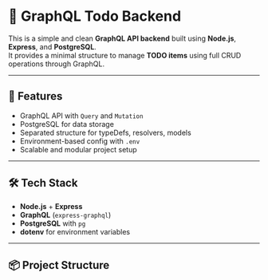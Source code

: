 # 📝 GraphQL Todo Backend

This is a simple and clean **GraphQL API backend** built using **Node.js**, **Express**, and **PostgreSQL**.  
It provides a minimal structure to manage **TODO items** using full CRUD operations through GraphQL.

---

## 🚀 Features

- GraphQL API with `Query` and `Mutation`
- PostgreSQL for data storage
- Separated structure for typeDefs, resolvers, models
- Environment-based config with `.env`
- Scalable and modular project setup

---

## 🛠 Tech Stack

- **Node.js** + **Express**
- **GraphQL** (`express-graphql`)
- **PostgreSQL** with `pg`
- **dotenv** for environment variables

---

## 📦 Project Structure

